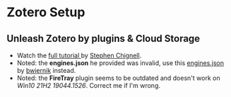 # Zotero Setup

## Unleash Zotero by plugins & Cloud Storage

- Watch the [full tutorial ](https://www.researchgate.net/publication/325828616_Tutorial_The_Best_Reference_Manager_Setup_Zotero_ZotFile_Cloud_Storage) by [Stephen Chignell](https://www.researchgate.net/profile/Stephen-Chignell).
- Noted: the **engines.json** he provided was invalid, use this [engines.json](https://github.com/bwiernik/zotero-tools/blob/master/engines.json) by [bwiernik](https://github.com/bwiernik) instead.
- Noted: the **FireTray** plugin seems to be outdated and doesn't work on _Win10 21H2 19044.1526_. Correct me if I'm wrong.
